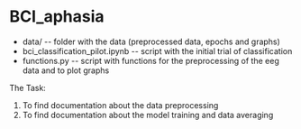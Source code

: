 # BCI_aphasia

* data/ -- folder with the data (preprocessed data, epochs and graphs)
* bci_classification_pilot.ipynb -- script with the initial trial of classification
* functions.py -- script with functions for the preprocessing of the eeg data and to plot graphs

The Task:
1. To find documentation about the data preprocessing
2. To find documentation about the model training and data averaging
